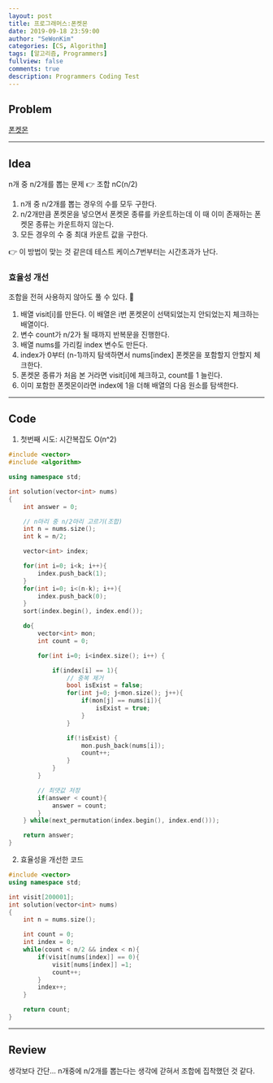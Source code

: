 ```yaml
---
layout: post
title: 프로그래머스:폰켓몬
date: 2019-09-18 23:59:00
author: "SeWonKim"
categories: [CS, Algorithm]
tags: [알고리즘, Programmers]
fullview: false
comments: true
description: Programmers Coding Test
---
```


## Problem

[폰켓몬](https://programmers.co.kr/learn/courses/30/lessons/1845)

---

## Idea

n개 중 n/2개를 뽑는 문제 👉 조합 nC(n/2)

1. n개 중 n/2개를 뽑는 경우의 수를 모두 구한다.
2. n/2개만큼 폰켓몬을 넣으면서 폰켓몬 종류를 카운트하는데 이 때 이미 존재하는 폰켓몬 종류는 카운트하지 않는다.
3. 모든 경우의 수 중 최대 카운트 값을 구한다.

👉 이 방법이 맞는 것 같은데 테스트 케이스7번부터는 시간초과가 난다.

### 효율성 개선

조합을 전혀 사용하지 않아도 풀 수 있다. 😬

1. 배열 visit[i]를 만든다. 이 배열은 i번 폰켓몬이 선택되었는지 안되었는지 체크하는 배열이다.
2. 변수 count가 n/2가 될 때까지 반복문을 진행한다.
3. 배열 nums를 가리킬 index 변수도 만든다.
4. index가 0부터 (n-1)까지 탐색하면서 nums[index] 폰켓몬을 포함할지 안할지 체크한다.
5. 폰켓몬 종류가 처음 본 거라면 visit[i]에 체크하고, count를 1 늘린다.
6. 이미 포함한 폰켓몬이라면 index에 1을 더해 배열의 다음 원소를 탐색한다.

---

## Code

1. 첫번째 시도: 시간복잡도 O(n^2)

```cpp
#include <vector>
#include <algorithm>

using namespace std;

int solution(vector<int> nums)
{
	int answer = 0;

    // n마리 중 n/2마리 고르기(조합)
    int n = nums.size();
    int k = n/2;

    vector<int> index;

    for(int i=0; i<k; i++){
        index.push_back(1);
    }
    for(int i=0; i<(n-k); i++){
        index.push_back(0);
    }
    sort(index.begin(), index.end());

    do{
        vector<int> mon;
        int count = 0;

        for(int i=0; i<index.size(); i++) {

            if(index[i] == 1){
                // 중복 제거
                bool isExist = false;
                for(int j=0; j<mon.size(); j++){
                    if(mon[j] == nums[i]){
                        isExist = true;
                    }
                }

                if(!isExist) {
                    mon.push_back(nums[i]);
                    count++;
                }
            }
        }

        // 최댓값 저장
        if(answer < count){
            answer = count;
        }
    } while(next_permutation(index.begin(), index.end()));

	return answer;
}
```

2. 효율성을 개선한 코드

```cpp
#include <vector>
using namespace std;

int visit[200001];
int solution(vector<int> nums)
{
    int n = nums.size();

    int count = 0;
    int index = 0;
    while(count < n/2 && index < n){
        if(visit[nums[index]] == 0){
            visit[nums[index]] =1;
            count++;
        }
        index++;
    }

	return count;
}
```

---

## Review

생각보다 간단...
n개중에 n/2개를 뽑는다는 생각에 갇혀서 조합에 집착했던 것 같다.
